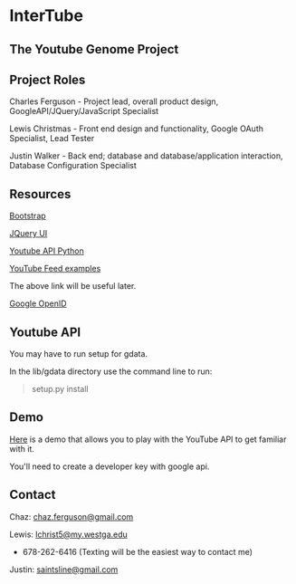 InterTube
=========
The Youtube Genome Project
--------------------------

Project Roles
-------------
Charles Ferguson - Project lead, overall product design, GoogleAPI/JQuery/JavaScript Specialist

Lewis Christmas - Front end design and functionality, Google OAuth Specialist, Lead Tester

Justin Walker - Back end; database and database/application interaction, Database Configuration Specialist


Resources
---------

[Bootstrap](http://twitter.github.com/bootstrap/getting-started.html#examples)

[JQuery UI](http://jqueryui.com/)

[Youtube API Python](https://developers.google.com/youtube/1.0/developers_guide_python)

[YouTube Feed examples](http://framework.zend.com/manual/1.12/en/zend.gdata.youtube.html)

The above link will be useful later.

[Google OpenID](https://developers.google.com/accounts/docs/OpenID)

Youtube API
-----------

You may have to run setup for gdata.

In the lib/gdata directory use the command line to run:

>setup.py install 

Demo
----

[Here](http://gdata.youtube.com/demo/index.html) is a demo that allows you to play with the YouTube API to get familiar with it.

You'll need to create a developer key with google api.

Contact
-------

Chaz: chaz.ferguson@gmail.com

Lewis: lchrist5@my.westga.edu

* 678-262-6416 (Texting will be the easiest way to contact me)

Justin: saintsline@gmail.com
